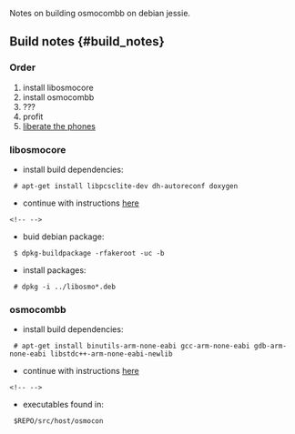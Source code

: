 Notes on building osmocombb on debian jessie.

## Build notes {#build_notes}

### Order

1.  install libosmocore
2.  install osmocombb
3.  ???
4.  profit
5.  [liberate the phones](Osmocombb)

### libosmocore

-   install build dependencies:

` # apt-get install libpcsclite-dev dh-autoreconf doxygen`

-   continue with instructions
    [here](http://bb.osmocom.org/trac/wiki/libosmocore)

```{=html}
<!-- -->
```
-   buid debian package:

` $ dpkg-buildpackage -rfakeroot -uc -b`

-   install packages:

` # dpkg -i ../libosmo*.deb`

### osmocombb

-   install build dependencies:

` # apt-get install binutils-arm-none-eabi gcc-arm-none-eabi gdb-arm-none-eabi libstdc++-arm-none-eabi-newlib`

-   continue with instructions
    [here](http://bb.osmocom.org/trac/wiki/Software/GettingStarted)

```{=html}
<!-- -->
```
-   executables found in:

` $REPO/src/host/osmocon`
